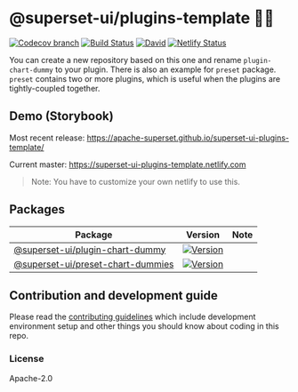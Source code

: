 # @superset-ui/plugins-template 🔌💡

[![Codecov branch](https://img.shields.io/codecov/c/github/apache-superset/superset-ui-plugins-template/master.svg?style=flat-square)](https://codecov.io/gh/apache-superset/superset-ui-plugins-template/branch/master)
[![Build Status](https://img.shields.io/travis/com/apache-superset/superset-ui-plugins-template/master.svg?style=flat-square
)](https://travis-ci.com/apache-superset/superset-ui-plugins-template)
[![David](https://img.shields.io/david/dev/apache-superset/superset-ui-plugins-template.svg?style=flat-square)](https://david-dm.org/apache-superset/superset-ui-plugins-template?type=dev)
[![Netlify Status](https://api.netlify.com/api/v1/badges/d2c78390-752e-4fc2-abf0-7e6df362b9ff/deploy-status)](https://app.netlify.com/sites/superset-ui-plugins-template/deploys)

You can create a new repository based on this one and rename `plugin-chart-dummy` to your plugin.
There is also an example for `preset` package. `preset` contains two or more plugins, which is useful when the plugins are tightly-coupled together.

## Demo (Storybook)

Most recent release: https://apache-superset.github.io/superset-ui-plugins-template/

Current master: https://superset-ui-plugins-template.netlify.com

> Note: You have to customize your own netlify to use this.

## Packages

| Package | Version | Note |
|--|--|--|
| [@superset-ui/plugin-chart-dummy](https://github.com/apache-superset/superset-ui/tree/master/packages/superset-ui-plugin-chart-dummy) | [![Version](https://img.shields.io/npm/v/@superset-ui/plugin-chart-dummy.svg?style=flat-square)](https://img.shields.io/npm/v/@superset-ui/plugin-chart-dummy.svg?style=flat-square) | |
| [@superset-ui/preset-chart-dummies](https://github.com/apache-superset/superset-ui/tree/master/packages/superset-ui-preset-chart-dummies) | [![Version](https://img.shields.io/npm/v/@superset-ui/preset-chart-dummies.svg?style=flat-square)](https://img.shields.io/npm/v/@superset-ui/preset-chart-dummies.svg?style=flat-square) | |

## Contribution and development guide

Please read the [contributing guidelines](https://github.com/apache-superset/superset-ui/blob/master/CONTRIBUTING.md) which include development environment setup
and other things you should know about coding in this repo.


### License

Apache-2.0
